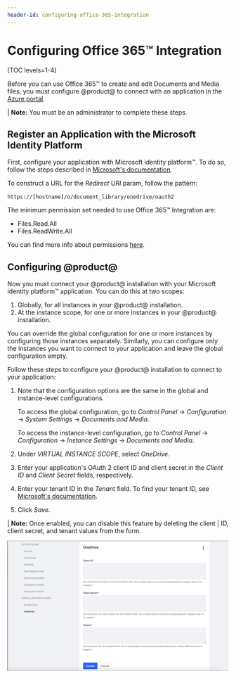 ```yaml
---
header-id: configuring-office-365-integration
---
```


# Configuring Office 365™ Integration

[TOC levels=1-4]

Before you can use Office 365&trade; to create and edit Documents and Media 
files, you must configure @product@ to connect with an application in the 
[Azure portal](https://portal.azure.com/). 

| **Note:** You must be an administrator to complete these steps. 

## Register an Application with the Microsoft Identity Platform

First, configure your application with Microsoft identity platform&trade;. To do 
so, follow the steps described in 
[Microsoft's documentation](https://docs.microsoft.com/en-gb/graph/auth-register-app-v2). 

To construct a URL for the *Redirect URI* param, follow the pattern: 

    https://[hostname]/o/document_library/onedrive/oauth2
    
The minimum permission set needed to use Office 365™ Integration are:

- Files.Read.All
- Files.ReadWrite.All

You can find more info about permissions [here](https://docs.microsoft.com/graph/permissions-reference).

## Configuring @product@

Now you must connect your @product@ installation with your Microsoft identity 
platform&trade; application. You can do this at two scopes: 

1.  Globally, for all instances in your @product@ installation.
2.  At the instance scope, for one or more instances in your @product@ 
    installation. 

You can override the global configuration for one or more instances by 
configuring those instances separately. Similarly, you can configure only the 
instances you want to connect to your application and leave the global 
configuration empty. 

Follow these steps to configure your @product@ installation to connect to your 
application: 

1.  Note that the configuration options are the same in the global and 
    instance-level configurations. 

    To access the global configuration, go to *Control Panel* &rarr; 
    *Configuration* &rarr; *System Settings* &rarr; *Documents and Media*. 

    To access the instance-level configuration, go to *Control Panel* &rarr; 
    *Configuration* &rarr; *Instance Settings* &rarr; *Documents and Media*. 

2.  Under *VIRTUAL INSTANCE SCOPE*, select *OneDrive*. 

3.  Enter your application's OAuth 2 client ID and client secret in the 
    *Client ID* and *Client Secret* fields, respectively. 

4.  Enter your tenant ID in the *Tenant* field. To find your tenant ID, see 
    [Microsoft's documentation](https://docs.microsoft.com/onedrive/find-your-office-365-tenant-id). 

4.  Click *Save*. 

| **Note:** Once enabled, you can disable this feature by deleting the client 
| ID, client secret, and tenant values from the form. 

![Figure 1: Enter your application's client ID, client secret, and tenant.](../../../../images/onedrive-system-settings.png)
